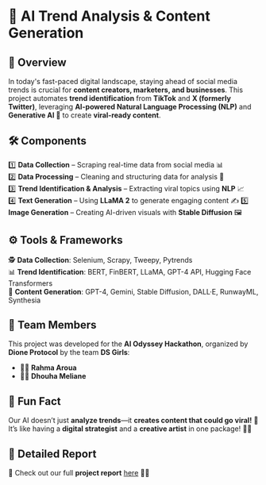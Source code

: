 # 🚀 AI Trend Analysis & Content Generation  

## 🌟 Overview  
In today's fast-paced digital landscape, staying ahead of social media trends is crucial for **content creators, marketers, and businesses**. This project automates **trend identification** from **TikTok** and **X (formerly Twitter)**, leveraging **AI-powered Natural Language Processing (NLP)** and **Generative AI 🤖** to create **viral-ready content**.  

## 🛠️ Components  
1️⃣ **Data Collection** – Scraping real-time data from social media 📊  
2️⃣ **Data Processing** – Cleaning and structuring data for analysis 🧹  
3️⃣ **Trend Identification & Analysis** – Extracting viral topics using **NLP** 📈  
4️⃣ **Text Generation** – Using **LLaMA 2** to generate engaging content ✍️
5️⃣ **Image Generation** – Creating AI-driven visuals with **Stable Diffusion** 🖼️  

## ⚙️ Tools & Frameworks  
🕵️ **Data Collection**: Selenium, Scrapy, Tweepy, Pytrends  
📊 **Trend Identification**: BERT, FinBERT, LLaMA, GPT-4 API, Hugging Face Transformers  
📝 **Content Generation**: GPT-4, Gemini, Stable Diffusion, DALL·E, RunwayML, Synthesia  


## 👥 Team Members  
This project was developed for the **AI Odyssey Hackathon**, organized by **Dione Protocol** by the team **DS Girls**:  
- 👩‍💻 **Rahma Aroua**  
- 👩‍💻 **Dhouha Meliane**  

## 🎉 Fun Fact  
Our AI doesn’t just **analyze trends**—it **creates content that could go viral!** 🌟  
It’s like having a **digital strategist** and a **creative artist** in one package! 🎨💡  

## 📑 Detailed Report  
📌 Check out our full **project report** [here](https://github.com/rahmaaroua/AI-TrendGen/blob/main/AI_Odyssey_Hackathon_report.pdf) 📂🔗  
